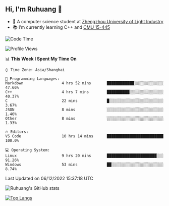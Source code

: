 ## Hi, I'm Ruhuang 👋

- :school: A computer science student at [Zhengzhou University of Light Industry](http://www.zzuli.edu.cn/)
- :books: I’m currently learning C++ and [CMU 15-445](https://15445.courses.cs.cmu.edu/fall2022/)

<!--START_SECTION:waka-->
![Code Time](http://img.shields.io/badge/Code%20Time-14%20hrs%2058%20mins-blue)

![Profile Views](http://img.shields.io/badge/Profile%20Views-370-blue)

📊 **This Week I Spent My Time On** 

```text
⌚︎ Time Zone: Asia/Shanghai

💬 Programming Languages: 
Markdown                 4 hrs 52 mins       ████████████░░░░░░░░░░░░░   47.66% 
C++                      4 hrs 7 mins        ██████████░░░░░░░░░░░░░░░   40.37% 
C                        22 mins             █░░░░░░░░░░░░░░░░░░░░░░░░   3.67% 
JSON                     8 mins              ░░░░░░░░░░░░░░░░░░░░░░░░░   1.46% 
Other                    8 mins              ░░░░░░░░░░░░░░░░░░░░░░░░░   1.33%

🔥 Editors: 
VS Code                  10 hrs 14 mins      █████████████████████████   100.0%

💻 Operating System: 
Linux                    9 hrs 20 mins       ██████████████████████░░░   91.26% 
Windows                  53 mins             ██░░░░░░░░░░░░░░░░░░░░░░░   8.74%

```


 Last Updated on 06/12/2022 15:37:18 UTC
<!--END_SECTION:waka-->

![Ruhuang's GitHub stats](https://github-readme-stats.vercel.app/api?username=ruhuang2001&count_private=true&hide_title=true&show_icons=true&theme=vue)

[![Top Langs](https://github-readme-stats.vercel.app/api/top-langs/?username=ruhuang2001&layout=compact)](https://github.com/anuraghazra/github-readme-stats)
